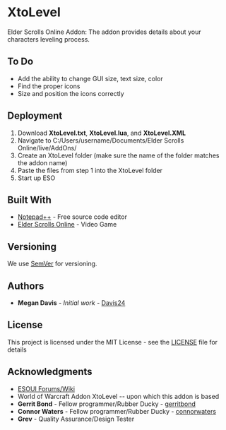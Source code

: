 # XtoLevel

Elder Scrolls Online Addon: The addon provides details about your characters leveling process.

## To Do

* Add the ability to change GUI size, text size, color 
* Find the proper icons
* Size and position the icons correctly 

## Deployment

1) Download **XtoLevel.txt**, **XtoLevel.lua**, and **XtoLevel.XML**
2) Navigate to C:/Users/username/Documents/Elder Scrolls Online/live/AddOns/
3) Create an XtoLevel folder (make sure the name of the folder matches the addon name)
4) Paste the files from step 1 into the XtoLevel folder
5) Start up ESO

## Built With

* [Notepad++](https://notepad-plus-plus.org/) - Free source code editor
* [Elder Scrolls Online](http://www.elderscrollsonline.com/en-us/agegate) - Video Game

## Versioning

We use [SemVer](http://semver.org/) for versioning. 

## Authors

* **Megan Davis** - *Initial work* - [Davis24](https://github.com/Davis24)

## License

This project is licensed under the MIT License - see the [LICENSE](LICENSE) file for details

## Acknowledgments

* [ESOUI Forums/Wiki](http://www.esoui.com/community.php)
* World of Warcraft Addon XtoLevel -- upon which this addon is based
* **Gerrit Bond** - Fellow programmer/Rubber Ducky - [gerritbond](https://github.com/gerritbond)
* **Connor Waters** - Fellow programmer/Rubber Ducky - [connorwaters](https://github.com/connorwaters)
* **Grev** - Quality Assurance/Design Tester 

